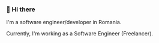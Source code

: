 ### 👋 Hi there
I'm a software engineer/developer in Romania.

Currently, I'm working as a Software Engineer (Freelancer). 


